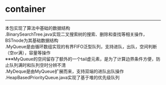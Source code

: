 # container
---
本包实现了算法中基础的数据结构  
.BinarySearchTree.java实现二叉搜索树的搜索、删除和查找等相关操作，BSTnode为其基础数据结构  
.MyQueue是由循环数组实现的有界FIFO泛型队列，支持进队，出队，空间判断（空or满），容量等操作  
※※※MyQueue的空间留存了额外的一个tail虚元素，是为了计算边界条件方便，防止队列满时和队列空时分辨不清  
.MyDeque是由MyQueue扩展而来，支持双端的进队出队操作 
.HeapBasedPriorityQueue.java实现了基于堆的优先级队列   
